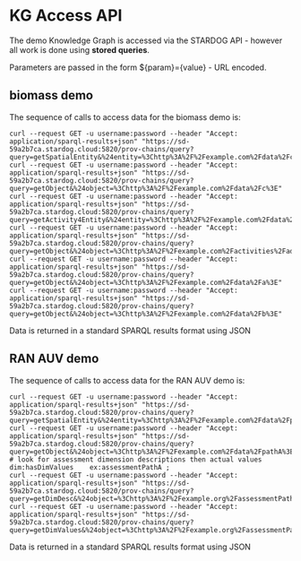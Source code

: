 # KG Access API

The demo Knowledge Graph is accessed via the STARDOG API - however all work is done using **stored queries**.

Parameters are passed in the form ${param}={value} - URL encoded.

## biomass demo

The sequence of calls to access data for the biomass demo is:

```
curl --request GET -u username:password --header "Accept: application/sparql-results+json" "https://sd-59a2b7ca.stardog.cloud:5820/prov-chains/query?query=getSpatialEntity&%24entity=%3Chttp%3A%2F%2Fexample.com%2Fdata%2Fc%3E"
curl --request GET -u username:password --header "Accept: application/sparql-results+json" "https://sd-59a2b7ca.stardog.cloud:5820/prov-chains/query?query=getObject&%24object=%3Chttp%3A%2F%2Fexample.com%2Fdata%2Fc%3E"
curl --request GET -u username:password --header "Accept: application/sparql-results+json" "https://sd-59a2b7ca.stardog.cloud:5820/prov-chains/query?query=getActivity4Entity&%24entity=%3Chttp%3A%2F%2Fexample.com%2Fdata%2Fc%3E"
curl --request GET -u username:password --header "Accept: application/sparql-results+json" "https://sd-59a2b7ca.stardog.cloud:5820/prov-chains/query?query=getObject&%24object=%3Chttp%3A%2F%2Fexample.com%2Factivities%2Fadd1%3E" 
curl --request GET -u username:password --header "Accept: application/sparql-results+json" "https://sd-59a2b7ca.stardog.cloud:5820/prov-chains/query?query=getObject&%24object=%3Chttp%3A%2F%2Fexample.com%2Fdata%2Fa%3E" 
curl --request GET -u username:password --header "Accept: application/sparql-results+json" "https://sd-59a2b7ca.stardog.cloud:5820/prov-chains/query?query=getObject&%24object=%3Chttp%3A%2F%2Fexample.com%2Fdata%2Fb%3E" 
``` 

Data is returned in a standard SPARQL results format using JSON

## RAN AUV demo

The sequence of calls to access data for the RAN AUV demo is:

```
curl --request GET -u username:password --header "Accept: application/sparql-results+json" "https://sd-59a2b7ca.stardog.cloud:5820/prov-chains/query?query=getSpatialEntity&%24entity=%3Chttp%3A%2F%2Fexample.com%2Fdata%2FpathA%3E"
curl --request GET -u username:password --header "Accept: application/sparql-results+json" "https://sd-59a2b7ca.stardog.cloud:5820/prov-chains/query?query=getObject&%24object=%3Chttp%3A%2F%2Fexample.com%2Fdata%2FpathA%3E"
# look for assessment dimension descriptions then actual values dim:hasDimValues    ex:assessmentPathA ;
curl --request GET -u username:password --header "Accept: application/sparql-results+json" "https://sd-59a2b7ca.stardog.cloud:5820/prov-chains/query?query=getDimDesc&%24object=%3Chttp%3A%2F%2Fexample.org%2FassessmentPathA%3E"
curl --request GET -u username:password --header "Accept: application/sparql-results+json" "https://sd-59a2b7ca.stardog.cloud:5820/prov-chains/query?query=getDimValues&%24object=%3Chttp%3A%2F%2Fexample.org%2FassessmentPathA%3E"
```

Data is returned in a standard SPARQL results format using JSON
